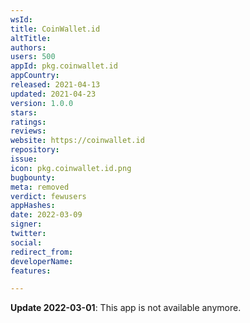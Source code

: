 ```yaml
---
wsId: 
title: CoinWallet.id
altTitle: 
authors: 
users: 500
appId: pkg.coinwallet.id
appCountry: 
released: 2021-04-13
updated: 2021-04-23
version: 1.0.0
stars: 
ratings: 
reviews: 
website: https://coinwallet.id
repository: 
issue: 
icon: pkg.coinwallet.id.png
bugbounty: 
meta: removed
verdict: fewusers
appHashes: 
date: 2022-03-09
signer: 
twitter: 
social: 
redirect_from: 
developerName: 
features: 

---
```


**Update 2022-03-01**: This app is not available anymore.

